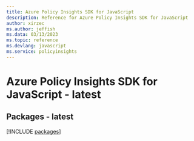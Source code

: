 ```yaml
---
title: Azure Policy Insights SDK for JavaScript
description: Reference for Azure Policy Insights SDK for JavaScript
author: xirzec
ms.author: jeffish
ms.data: 03/13/2023
ms.topic: reference
ms.devlang: javascript
ms.service: policyinsights
---
```

# Azure Policy Insights SDK for JavaScript - latest
## Packages - latest
[!INCLUDE [packages](policy-insights-index.md)]